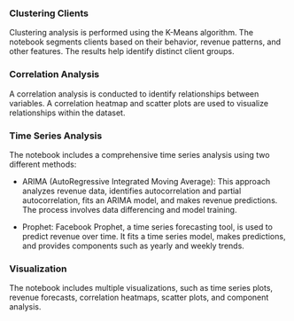 ### Clustering Clients
Clustering analysis is performed using the K-Means algorithm. The notebook segments clients based on their behavior, revenue patterns, and other features. The results help identify distinct client groups.

### Correlation Analysis
A correlation analysis is conducted to identify relationships between variables. A correlation heatmap and scatter plots are used to visualize relationships within the dataset.

### Time Series Analysis
The notebook includes a comprehensive time series analysis using two different methods:

- ARIMA (AutoRegressive Integrated Moving Average): This approach analyzes revenue data, identifies autocorrelation and partial autocorrelation, fits an ARIMA model, and makes revenue predictions. The process involves data differencing and model training.

- Prophet: Facebook Prophet, a time series forecasting tool, is used to predict revenue over time. It fits a time series model, makes predictions, and provides components such as yearly and weekly trends.

### Visualization
The notebook includes multiple visualizations, such as time series plots, revenue forecasts, correlation heatmaps, scatter plots, and component analysis.
